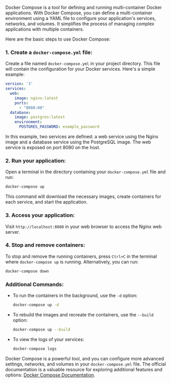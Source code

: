 Docker Compose is a tool for defining and running multi-container Docker applications. With Docker Compose, you can define a multi-container environment using a YAML file to configure your application's services, networks, and volumes. It simplifies the process of managing complex applications with multiple containers.

Here are the basic steps to use Docker Compose:

### 1. Create a `docker-compose.yml` file:

Create a file named `docker-compose.yml` in your project directory. This file will contain the configuration for your Docker services. Here's a simple example:

```yaml
version: '3'
services:
  web:
    image: nginx:latest
    ports:
      - "8080:80"
  database:
    image: postgres:latest
    environment:
      POSTGRES_PASSWORD: example_password
```

In this example, two services are defined: a web service using the Nginx image and a database service using the PostgreSQL image. The web service is exposed on port 8080 on the host.

### 2. Run your application:

Open a terminal in the directory containing your `docker-compose.yml` file and run:

```bash
docker-compose up
```

This command will download the necessary images, create containers for each service, and start the application.

### 3. Access your application:

Visit `http://localhost:8080` in your web browser to access the Nginx web server.

### 4. Stop and remove containers:

To stop and remove the running containers, press `Ctrl+C` in the terminal where `docker-compose up` is running. Alternatively, you can run:

```bash
docker-compose down
```

### Additional Commands:

- To run the containers in the background, use the `-d` option:

  ```bash
  docker-compose up -d
  ```

- To rebuild the images and recreate the containers, use the `--build` option:

  ```bash
  docker-compose up --build
  ```

- To view the logs of your services:

  ```bash
  docker-compose logs
  ```

Docker Compose is a powerful tool, and you can configure more advanced settings, networks, and volumes in your `docker-compose.yml` file. The official documentation is a valuable resource for exploring additional features and options: [Docker Compose Documentation](https://docs.docker.com/compose/).
